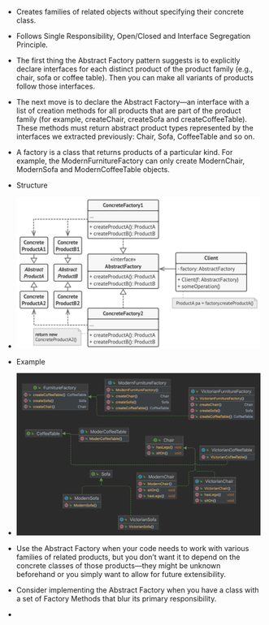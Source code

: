  - Creates families of related objects without specifying their concrete class.
 - Follows Single Responsibility, Open/Closed and Interface Segregation Principle.
 - The first thing the Abstract Factory pattern suggests is to explicitly declare interfaces for each distinct product of the product family (e.g., chair, sofa or coffee table). Then you can make all variants of products follow those interfaces.
 - The next move is to declare the Abstract Factory—an interface with a list of creation methods for all products that are part of the product family (for example, createChair, createSofa and createCoffeeTable). These methods must return abstract product types represented by the interfaces we extracted previously: Chair, Sofa, CoffeeTable and so on.
 - A factory is a class that returns products of a particular kind. For example, the ModernFurnitureFactory can only create ModernChair, ModernSofa and ModernCoffeeTable objects.
 - Structure
 - ![img.png](img.png)
 - Example
 - ![img_1.png](img_1.png)

 - Use the Abstract Factory when your code needs to work with various families of related products, but you don’t want it to depend on the concrete classes of those products—they might be unknown beforehand or you simply want to allow for future extensibility.
 - Consider implementing the Abstract Factory when you have a class with a set of Factory Methods that blur its primary responsibility.
 - 